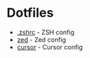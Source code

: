 # Dotfiles

- [.zshrc](.zshrc) - ZSH config
- [zed](zed) - Zed config
- [cursor](cursor) - Cursor config
